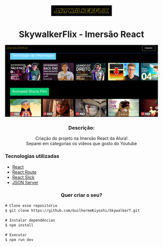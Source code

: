 <p align='center'><img width='200' src="./src/assets/img/logo.png"/></p>

<h1 align='center'>SkywalkerFlix - Imersão React</h1>

![SkywalkerT](https://github.com/GuilhermeKiyoshi/SkywalkerT/blob/master/src/assets/img/card.png)

<h3 align="center">Descrição:</h3>
<p align="center">
    Criação do projeto na Imersão React da Alura! </br>
    Separei em categorias os vídeos que gosto do Youtube
</p>

<h3>Tecnologias utilizadas</h3>
<ul>
    <li><a href="https://reactjs.org/" target="_blank">React</a></li>
    <li><a href="https://reactrouter.com/" target="_blank">React Route</a></li>
    <li><a href="https://react-slick.neostack.com/" target="_blank">React Slick</a></li>
    <li><a href="https://github.com/typicode/json-server" target="_blank">JSON Server</a></li>
</ul>

<h3 align="center">Quer criar o seu?</h3>

    # Clone esse repositório
    $ git clone https://github.com/GuilhermeKiyoshi/SkywalkerT.git
    
    # Instalar dependências
    $ npm install
    
    # Executar
    $ npm run dev
